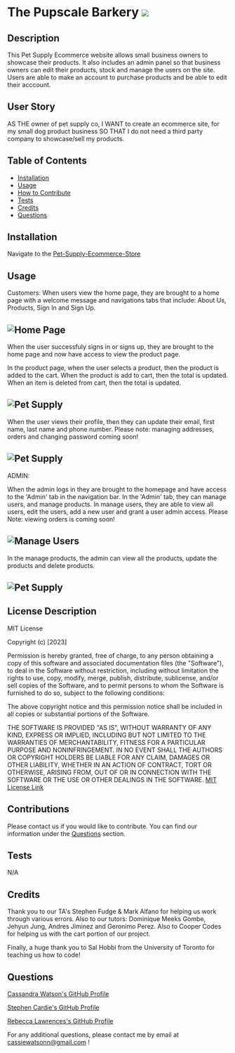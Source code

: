 # The Pupscale Barkery ![](https://img.shields.io/badge/license-MIT-blue)

## Description

This Pet Supply Ecommerce website allows small business owners to showcase their products. It also includes an admin panel so that business owners can edit their products, stock and manage the users on the site. Users are able to make an account to purchase products and be able to edit their acccount.

## User Story

AS THE owner of pet supply co,
I WANT to create an ecommerce site, for my small dog product business
SO THAT I do not need a third party company to showcase/sell my products.

## Table of Contents

- [Installation](#installation)
- [Usage](#usage)
- [How to Contribute](#contributions)
- [Tests](#tests)
- [Credits](#credits)
- [Questions](#questions)

## Installation

Navigate to the [Pet-Supply-Ecommerce-Store](https://theospetbakery.herokuapp.com/)

## Usage

Customers:
When users view the home page, they are brought to a home page with a welcome message and navigations tabs that include: About Us, Products, Sign In and Sign Up.

## ![Home Page](./client/public/images/readme/home.png)

When the user successfuly signs in or signs up, they are brought to the home page and now have access to view the product page.

In the product page, when the user selects a product, then the product is added to the cart. When the product is add to cart, then the total is updated. When an item is deleted from cart, then the total is updated.

## ![Pet Supply](./client/public/images/readme/products.png)

When the user views their profile, then they can update their email, first name, last name and phone number. Please note: managing addresses, orders and changing password coming soon!

## ![Pet Supply](./client/public/images/readme/usersettings.png)

ADMIN:

When the admin logs in they are brought to the homepage and have access to the 'Admin' tab in the navigation bar. In the 'Admin' tab, they can manage users, and manage products. In manage users, they are able to view all users, edit the users, add a new user and grant a user admin access. Please Note: viewing orders is coming soon!

## ![Manage Users](./client/public/images/readme/usermanage.png)

In the manage products, the admin can view all the products, update the products and delete products.

## ![Pet Supply](./client/public/images/readme/manageproducts.png)

## License Description

MIT License

Copyright (c) [2023]

Permission is hereby granted, free of charge, to any person obtaining a copy
of this software and associated documentation files (the "Software"), to deal
in the Software without restriction, including without limitation the rights
to use, copy, modify, merge, publish, distribute, sublicense, and/or sell
copies of the Software, and to permit persons to whom the Software is
furnished to do so, subject to the following conditions:

The above copyright notice and this permission notice shall be included in all
copies or substantial portions of the Software.

THE SOFTWARE IS PROVIDED "AS IS", WITHOUT WARRANTY OF ANY KIND, EXPRESS OR
IMPLIED, INCLUDING BUT NOT LIMITED TO THE WARRANTIES OF MERCHANTABILITY,
FITNESS FOR A PARTICULAR PURPOSE AND NONINFRINGEMENT. IN NO EVENT SHALL THE
AUTHORS OR COPYRIGHT HOLDERS BE LIABLE FOR ANY CLAIM, DAMAGES OR OTHER
LIABILITY, WHETHER IN AN ACTION OF CONTRACT, TORT OR OTHERWISE, ARISING FROM,
OUT OF OR IN CONNECTION WITH THE SOFTWARE OR THE USE OR OTHER DEALINGS IN THE
SOFTWARE.
[MIT License Link](https://choosealicense.com/licenses/mit)

## Contributions

Please contact us if you would like to contribute. You can find our information under the [Questions](#questions) section.

## Tests

N/A

## Credits

Thank you to our TA's Stephen Fudge & Mark Alfano for helping us work through various errors. Also to our tutors: Dominique Meeks Gombe, Jehyun Jung, Andres Jiminez and Geronimo Perez. Also to Cooper Codes for helping us with the cart portion of our project.

Finally, a huge thank you to Sal Hobbi from the University of Toronto for teaching us how to code!

## Questions

[Cassandra Watson's GitHub Profile](https://github.com/cassiewatsonn)

[Stephen Cardie's GitHub Profile](https://github.com/omgthegreenranger)

[Rebecca Lawrences's GitHub Profile](https://github.com/rkml14)

For any additional questions, please contact me by email at cassiewatsonn@gmail.com !
